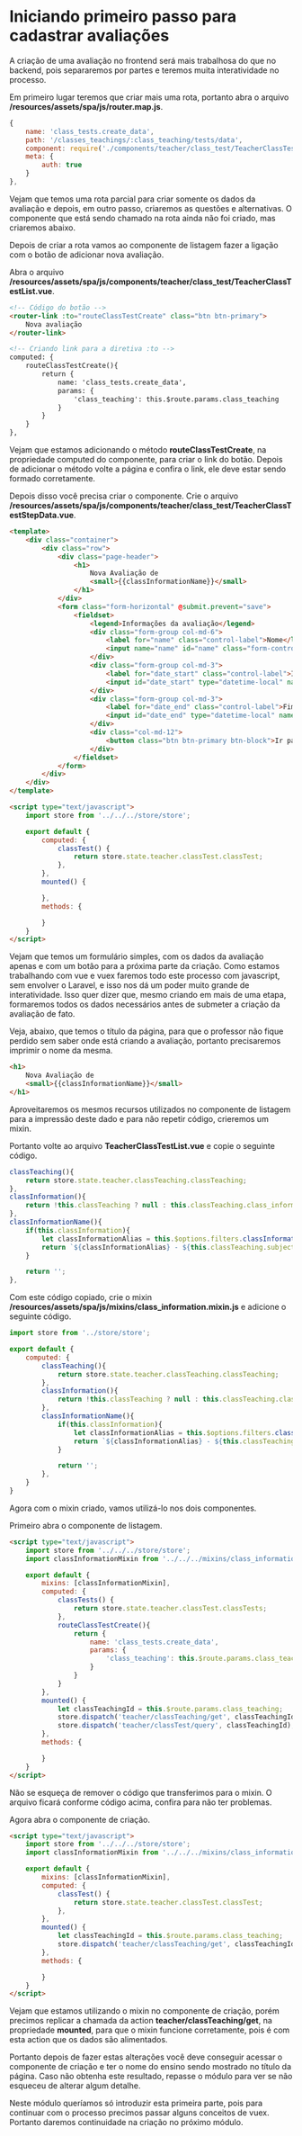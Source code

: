 # Iniciando primeiro passo para cadastrar avaliações

A criação de uma avaliação no frontend será mais trabalhosa do que no backend, pois separaremos por partes e teremos muita interatividade no processo.

Em primeiro lugar teremos que criar mais uma rota, portanto abra o arquivo **/resources/assets/spa/js/router.map.js**.

```js
{
    name: 'class_tests.create_data',
    path: '/classes_teachings/:class_teaching/tests/data',
    component: require('./components/teacher/class_test/TeacherClassTestStepData.vue'),
    meta: {
        auth: true
    }
},
```

Vejam que temos uma rota parcial para criar somente os dados da avaliação e depois, em outro passo, criaremos as questões e alternativas. O componente que está sendo chamado na rota ainda não foi criado, mas criaremos abaixo.

Depois de criar a rota vamos ao componente de listagem fazer a ligação com o botão de adicionar nova avaliação.

Abra o arquivo **/resources/assets/spa/js/components/teacher/class_test/TeacherClassTestList.vue**.

```html
<!-- Código do botão -->
<router-link :to="routeClassTestCreate" class="btn btn-primary">
    Nova avaliação
</router-link>

<!-- Criando link para a diretiva :to -->
computed: {
    routeClassTestCreate(){
        return {
            name: 'class_tests.create_data',
            params: {
                'class_teaching': this.$route.params.class_teaching
            }
        }
    }
},
```

Vejam que estamos adicionando o método **routeClassTestCreate**, na propriedade computed do componente, para criar o link do botão. Depois de adicionar o método volte a página e confira o link, ele deve estar sendo formado corretamente.

Depois disso você precisa criar o componente. Crie o arquivo **/resources/assets/spa/js/components/teacher/class_test/TeacherClassTestStepData.vue**.

```html
<template>
    <div class="container">
        <div class="row">
            <div class="page-header">
                <h1>
                    Nova Avaliação de
                    <small>{{classInformationName}}</small>
                </h1>
            </div>
            <form class="form-horizontal" @submit.prevent="save">
                <fieldset>
                    <legend>Informações da avaliação</legend>
                    <div class="form-group col-md-6">
                        <label for="name" class="control-label">Nome</label>
                        <input name="name" id="name" class="form-control">
                    </div>
                    <div class="form-group col-md-3">
                        <label for="date_start" class="control-label">Início</label>
                        <input id="date_start" type="datetime-local" name="date_start" class="form-control">
                    </div>
                    <div class="form-group col-md-3">
                        <label for="date_end" class="control-label">Fim</label>
                        <input id="date_end" type="datetime-local" name="date_end" class="form-control">
                    </div>
                    <div class="col-md-12">
                        <button class="btn btn-primary btn-block">Ir para questões</button>
                    </div>
                </fieldset>
            </form>
        </div>
    </div>
</template>

<script type="text/javascript">
    import store from '../../../store/store';

    export default {
        computed: {
            classTest() {
                return store.state.teacher.classTest.classTest;
            },
        },
        mounted() {

        },
        methods: {

        }
    }
</script>
```

Vejam que temos um formulário simples, com os dados da avaliação apenas e com um botão para a próxima parte da criação. Como estamos trabalhando com vue e vuex faremos todo este processo com javascript, sem envolver o Laravel, e isso nos dá um poder muito grande de interatividade. Isso quer dizer que, mesmo criando em mais de uma etapa, formaremos todos os dados necessários antes de submeter a criação da avaliação de fato.

Veja, abaixo, que temos o título da página, para que o professor não fique perdido sem saber onde está criando a avaliação, portanto precisaremos imprimir o nome da mesma.

```html
<h1>
    Nova Avaliação de
    <small>{{classInformationName}}</small>
</h1>
```

Aproveitaremos os mesmos recursos utilizados no componente de listagem para a impressão deste dado e para não repetir código, crieremos um mixin.

Portanto volte ao arquivo **TeacherClassTestList.vue** e copie o seguinte código.

```js
classTeaching(){
    return store.state.teacher.classTeaching.classTeaching;
},
classInformation(){
    return !this.classTeaching ? null : this.classTeaching.class_information;
},
classInformationName(){
    if(this.classInformation){
        let classInformationAlias = this.$options.filters.classInformationAlias(this.classInformation);
        return `${classInformationAlias} - ${this.classTeaching.subject.name}`;
    }

    return '';
},
```

Com este código copiado, crie o mixin **/resources/assets/spa/js/mixins/class_information.mixin.js** e adicione o seguinte código.

```js
import store from '../store/store';

export default {
    computed: {
        classTeaching(){
            return store.state.teacher.classTeaching.classTeaching;
        },
        classInformation(){
            return !this.classTeaching ? null : this.classTeaching.class_information;
        },
        classInformationName(){
            if(this.classInformation){
                let classInformationAlias = this.$options.filters.classInformationAlias(this.classInformation);
                return `${classInformationAlias} - ${this.classTeaching.subject.name}`;
            }

            return '';
        },
    }
}
```

Agora com o mixin criado, vamos utilizá-lo nos dois componentes.

Primeiro abra o componente de listagem.

```html
<script type="text/javascript">
    import store from '../../../store/store';
    import classInformationMixin from '../../../mixins/class_information.mixin';

    export default {
        mixins: [classInformationMixin],
        computed: {
            classTests() {
                return store.state.teacher.classTest.classTests;
            },
            routeClassTestCreate(){
                return {
                    name: 'class_tests.create_data',
                    params: {
                        'class_teaching': this.$route.params.class_teaching
                    }
                }
            }
        },
        mounted() {
            let classTeachingId = this.$route.params.class_teaching;
            store.dispatch('teacher/classTeaching/get', classTeachingId);
            store.dispatch('teacher/classTest/query', classTeachingId);
        },
        methods: {

        }
    }
</script>
```

Não se esqueça de remover o código que transferimos para o mixin. O arquivo ficará conforme código acima, confira para não ter problemas.

Agora abra o componente de criação.

```html
<script type="text/javascript">
    import store from '../../../store/store';
    import classInformationMixin from '../../../mixins/class_information.mixin';

    export default {
        mixins: [classInformationMixin],
        computed: {
            classTest() {
                return store.state.teacher.classTest.classTest;
            },
        },
        mounted() {
            let classTeachingId = this.$route.params.class_teaching;
            store.dispatch('teacher/classTeaching/get', classTeachingId);
        },
        methods: {

        }
    }
</script>
```

Vejam que estamos utilizando o mixin no componente de criação, porém precimos replicar a chamada da action **teacher/classTeaching/get**, na propriedade **mounted**, para que o mixin funcione corretamente, pois é com esta action que os dados são alimentados.

Portanto depois de fazer estas alterações você deve conseguir acessar o componente de criação e ter o nome do ensino sendo mostrado no título da página. Caso não obtenha este resultado, repasse o módulo para ver se não esqueceu de alterar algum detalhe.

Neste módulo queríamos só introduzir esta primeira parte, pois para continuar com o processo precimos passar alguns conceitos de vuex. Portanto daremos continuidade na criação no próximo módulo.